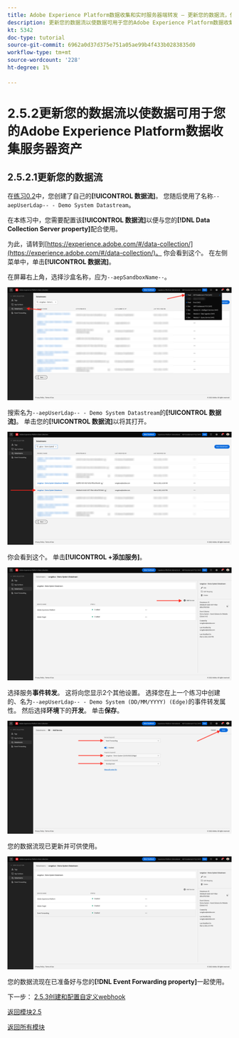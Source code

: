 ```yaml
---
title: Adobe Experience Platform数据收集和实时服务器端转发 — 更新您的数据流，使数据可用于您的Adobe Experience Platform数据收集服务器资产
description: 更新您的数据流以使数据可用于您的Adobe Experience Platform数据收集服务器资产
kt: 5342
doc-type: tutorial
source-git-commit: 6962a0d37d375e751a05ae99b4f433b0283835d0
workflow-type: tm+mt
source-wordcount: '228'
ht-degree: 1%

---
```


# 2.5.2更新您的数据流以使数据可用于您的Adobe Experience Platform数据收集服务器资产

## 2.5.2.1更新您的数据流

在[练习0.2](./../../gettingstarted/gettingstarted/ex2.md)中，您创建了自己的&#x200B;**[!UICONTROL 数据流]**。 您随后使用了名称`--aepUserLdap-- - Demo System Datastream`。

在本练习中，您需要配置该&#x200B;**[!UICONTROL 数据流]**&#x200B;以便与您的&#x200B;**[!DNL Data Collection Server property]**&#x200B;配合使用。

为此，请转到[https://experience.adobe.com/#/data-collection/](https://experience.adobe.com/#/data-collection/)。 你会看到这个。 在左侧菜单中，单击&#x200B;**[!UICONTROL 数据流]**。

在屏幕右上角，选择沙盒名称，应为`--aepSandboxName--`。

![单击左侧导航栏中的“Edge配置”图标](./images/edgeconfig1b.png)

搜索名为`--aepUserLdap-- - Demo System Datastream`的&#x200B;**[!UICONTROL 数据流]**。 单击您的&#x200B;**[!UICONTROL 数据流]**&#x200B;以将其打开。

![WebSDK](./images/websdk0.png)

你会看到这个。 单击&#x200B;**[!UICONTROL +添加服务]**。

![WebSDK](./images/websdk3.png)

选择服务&#x200B;**事件转发**。 这将向您显示2个其他设置。 选择您在上一个练习中创建的、名为`--aepUserLdap-- - Demo System (DD/MM/YYYY) (Edge)`的事件转发属性。 然后选择&#x200B;**环境**&#x200B;下的&#x200B;**开发**。 单击&#x200B;**保存**。

![WebSDK](./images/websdk4.png)

您的数据流现已更新并可供使用。

![WebSDK](./images/websdk8a.png)

您的数据流现在已准备好与您的&#x200B;**[!DNL Event Forwarding property]**&#x200B;一起使用。

下一步： [2.5.3创建和配置自定义webhook](./ex3.md)

[返回模块2.5](./aep-data-collection-ssf.md)

[返回所有模块](./../../../overview.md)
